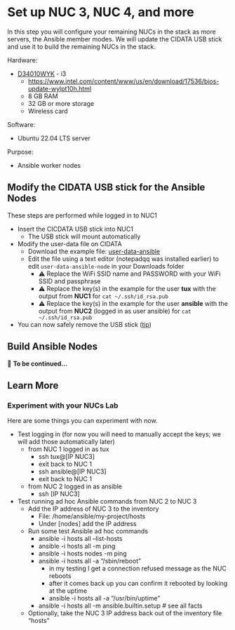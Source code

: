 # Set up NUC 3, NUC 4, and more
In this step you will configure your remaining NUCs in the stack as more servers, the Ansible member modes. We will update the CIDATA USB stick and use it to build the remaining NUCs in the stack.

Hardware:
- [D34010WYK](https://www.intel.com/content/www/us/en/products/sku/76978/intel-nuc-kit-d34010wyk/specifications.html) - i3
  - https://www.intel.com/content/www/us/en/download/17536/bios-update-wylpt10h.html
  - 8 GB RAM
  - 32 GB or more storage
  - Wireless card

Software:
- Ubuntu 22.04 LTS server

Purpose:
- Ansible worker nodes

## Modify the CIDATA USB stick for the Ansible Nodes
These steps are performed while logged in to NUC1
- Insert the CICDATA USB stick into NUC1
  - The USB stick will mount automatically
- Modify the user-data file on CIDATA
  - Download the example file: [user-data-ansible](user-data-ansible-node)
  - Edit the file using a text editor (notepadqq was installed earlier) to edit `user-data-ansible-node` in your Downloads folder
    - ⚠️ Replace the WiFi SSID name and PASSWORD with your WiFi SSID and passphrase
    - ⚠️ Replace the key(s) in the example for the user **tux** with the output from **NUC1** for `cat ~/.ssh/id_rsa.pub`
    - ⚠️ Replace the key(s) in the example for the user **ansible** with the output from **NUC2** (logged in as user ansible) for `cat ~/.ssh/id_rsa.pub`
- You can now safely remove the USB stick ([tip](https://help.ubuntu.com/stable/ubuntu-help/files-removedrive.html.en))

## Build Ansible Nodes
🚧 **To be continued...**




## Learn More
### Experiment with your NUCs Lab
Here are some things you can experiment with now.
- Test logging in (for now you will need to manually accept the keys; we will add those automatically later)
  - from NUC 1 logged in as tux
    - ssh tux@[IP NUC3]
    - exit back to NUC 1
    - ssh ansible@[IP NUC3]
    - exit back to NUC 1
  - from NUC 2 logged in as ansible
    - ssh [IP NUC3]
- Test running ad hoc Ansible commands from NUC 2 to NUC 3
  - Add the IP address of NUC 3 to the inventory
    - File: /home/ansible/my-project/hosts
    - Under [nodes] add the IP address
  - Run some test Ansible ad hoc commands
    - ansible -i hosts all –list-hosts
    - ansible -i hosts all -m ping
    - ansible -i hosts nodes -m ping
    - ansible -i hosts all -a “/sbin/reboot”
      - in my testing I get a connection refused message as the NUC reboots
      - after it comes back up you can confirm it rebooted by looking at the uptime
      - ansible -i hosts all -a “/usr/bin/uptime”
    - ansible -i hosts all -m ansible.builtin.setup # see all facts
  - Optionally, take the NUC 3 IP address back out of the inventory file “hosts”
